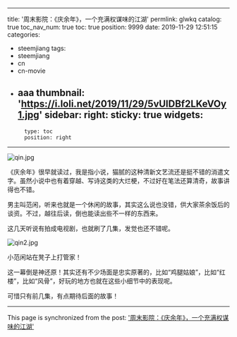 
---
title: '周末影院：《庆余年》，一个充满权谋味的江湖'
permlink: glwkq
catalog: true
toc_nav_num: true
toc: true
position: 9999
date: 2019-11-29 12:51:15
categories:
- steemjiang
tags:
- steemjiang
- cn
- cn-movie
- aaa
thumbnail: 'https://i.loli.net/2019/11/29/5vUIDBf2LKeVOy1.jpg'
sidebar:
    right:
        sticky: true
widgets:
    -
        type: toc
        position: right
---


![qin.jpg](https://i.loli.net/2019/11/29/5vUIDBf2LKeVOy1.jpg)

《庆余年》很早就读过，我是指小说，猫腻的这种清新文艺流还是挺不错的消遣文字。虽然小说中也有着穿越、写诗这类的大烂梗，不过好在笔法还算清奇，故事讲得也不错。


男主叫范闲，听来也就是一个休闲的故事，其实这么说也没错，供大家茶余饭后的谈资。不过，越往后读，倒也能读出些不一样的东西来。

这几天听说有拍成电视剧，也就刷了几集，发觉也还不错呢。

![qin2.jpg](https://i.loli.net/2019/11/29/7eIbMpxgvRF4lCw.jpg)

小范闲站在凳子上打管家！

这一幕倒是神还原！其实还有不少场面是忠实原著的，比如“鸡腿姑娘”，比如“红楼”，比如“风骨”，好玩的地方也就在这些小细节中的表现呢。

可惜只有前几集，有点期待后面的故事！





- - -

This page is synchronized from the post: ['周末影院：《庆余年》，一个充满权谋味的江湖'](https://steemit.com/@lemooljiang/glwkq)
